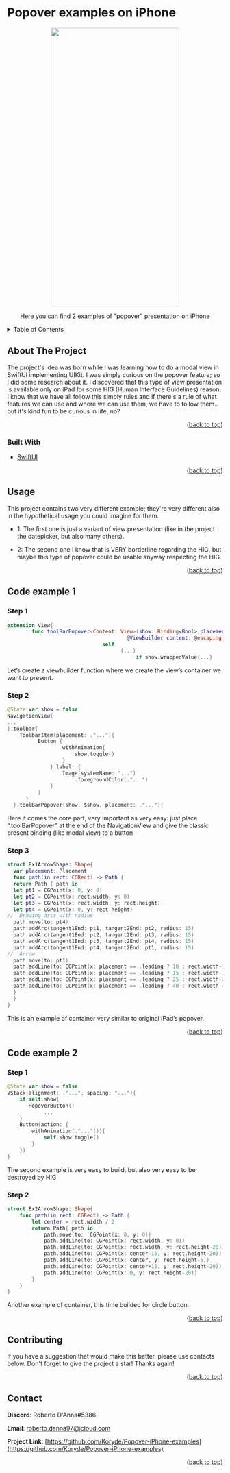 <div id="top"></div>

# Popover examples on iPhone

  <p align="center">
  </p>
</div>

<p align="center">
<img width="300" height="650" src ="https://user-images.githubusercontent.com/94546744/161548450-f126b087-b8e7-4c0e-92dc-9266742595bc.gif">
</p>
<p align="center">
	Here you can find 2 examples of "popover" presentation on iPhone
</p>
<details>
  <summary>Table of Contents</summary>
  <ol>
    <li>
      <a href="#about-the-project">About The Project</a>
      <ul>
        <li><a href="#built-with">Built With</a></li>
      </ul>
    </li>
    <li><a href="#usage">Usage</a></li>
    <li>
      <a href="#code-example-1">Code example n°1</a>
      <ul>
        <li><a href="#step-1">Step 1</a></li>
        <li><a href="#step-2">Step 2</a></li>
        <li><a href="#step-3">Step 3</a></li>
      </ul>
    </li>
    <li>
      <a href="#code-example-2">Code example n°2</a>
      <ul>
        <li><a href="#step-1">Step 1</a></li>
        <li><a href="#step-2">Step 2</a></li>
      </ul>
    </li>
    <li><a href="#contributing">Contributing</a></li>
    <li><a href="#contact">Contact</a></li>
  </ol>
</details>


## About The Project

The project's idea was born while I was learning how to do a modal view in SwiftUI implementing UIKit. I was simply curious on the popover feature; so I did some research about it.
I discovered that this type of view presentation is available only on iPad for some HIG (Human Interface Guidelines) reason.
I know that we have all follow this simply rules and if there's a rule of what features we can use and where we can use them, we have to follow them.. but it's kind fun to be curious in life, no?


<p align="right">(<a href="#top">back to top</a>)</p>


### Built With

* [SwiftUI](https://developer.apple.com/xcode/swiftui/)

<p align="right">(<a href="#top">back to top</a>)</p>


## Usage

This project contains two very different example; they're very different also in the hypothetical usage you could imagine for them.

* 1: The first one is just a variant of view presentation (like in the project the datepicker, but also many others).

* 2: The second one I know that is VERY borderline regarding the HIG, but maybe this type of popover could be usable anyway respecting the HIG.

<p align="right">(<a href="#top">back to top</a>)</p>


## Code example 1

### Step 1

```Swift
extension View{
		func toolBarPopover<Content: View>(show: Binding<Bool>,placement: Placement = .leading,
                                       @ViewBuilder content: @escaping ()->Content)->some View{
                               self
                                     (...)
                                          if show.wrappedValue{...}
```
Let’s create a viewbuilder function where we create the view’s container we want to present.

### Step 2

```Swift
@State var show = false
NavigationView{
...
}.toolbar{
    ToolbarItem(placement: ."..."){
          Button {
                  withAnimation{
                      show.toggle()
                  }
              } label: {
                  Image(systemName: "...")
                      .foregroundColor(."...")
              }
          }
      }
  }.toolBarPopover(show: $show, placement: ."..."){
```
Here it comes the core part, very important as very easy: just place “.toolBarPopover” at the end of the NavigationView and give the classic present binding (like modal view) to a button

### Step 3

```Swift
struct Ex1ArrowShape: Shape{
  var placement: Placement
  func path(in rect: CGRect) -> Path {
  return Path { path in
  let pt1 = CGPoint(x: 0, y: 0)
  let pt2 = CGPoint(x: rect.width, y: 0)
  let pt3 = CGPoint(x: rect.width, y: rect.height)
  let pt4 = CGPoint(x: 0, y: rect.height)
//  Drawing arcs with radius
  path.move(to: pt4)
  path.addArc(tangent1End: pt1, tangent2End: pt2, radius: 15)
  path.addArc(tangent1End: pt2, tangent2End: pt3, radius: 15)
  path.addArc(tangent1End: pt3, tangent2End: pt4, radius: 15)
  path.addArc(tangent1End: pt4, tangent2End: pt1, radius: 15)
//  Arrow
  path.move(to: pt1)
  path.addLine(to: CGPoint(x: placement == .leading ? 10 : rect.width-10, y: 0))
  path.addLine(to: CGPoint(x: placement == .leading ? 15 : rect.width-15, y: 0))
  path.addLine(to: CGPoint(x: placement == .leading ? 25 : rect.width-25, y: -15))
  path.addLine(to: CGPoint(x: placement == .leading ? 40 : rect.width-40, y: 0))
  }
  }
}
```
This is an example of container very similar to original iPad’s popover.

<p align="right">(<a href="#top">back to top</a>)</p>

## Code example 2

### Step 1

```Swift
@State var show = false
VStack(alignment: ."...", spacing: "..."){
	if self.show{
	   PopoverButton()
	        ...
	}
	Button(action: {
	    withAnimation(."..."()){
	        self.show.toggle()
	    }  
	})
}
```
The second example is very easy to build, but also very easy to be destroyed by HIG


### Step 2

```Swift
struct Ex2ArrowShape: Shape{
    func path(in rect: CGRect) -> Path {
        let center = rect.width / 2
        return Path{ path in
            path.move(to:  CGPoint(x: 0, y: 0))
            path.addLine(to: CGPoint(x: rect.width, y: 0))
            path.addLine(to: CGPoint(x: rect.width, y: rect.height-20))
            path.addLine(to: CGPoint(x: center-15, y: rect.height-20))
            path.addLine(to: CGPoint(x: center, y: rect.height-5))
            path.addLine(to: CGPoint(x: center+15, y: rect.height-20))
            path.addLine(to: CGPoint(x: 0, y: rect.height-20))
        }
    }
}
```
Another example of container, this time builded for circle button.

<p align="right">(<a href="#top">back to top</a>)</p>


## Contributing

If you have a suggestion that would make this better, please use contacts below.
Don't forget to give the project a star! Thanks again!

<p align="right">(<a href="#top">back to top</a>)</p>


## Contact

**Discord**:  Roberto D'Anna#5386

**Email**: [roberto.danna97@icloud.com](mailto:roberto.danna97@icloud.com)

**Project Link**: [https://github.com/Koryde/Popover-iPhone-examples](https://github.com/Koryde/Popover-iPhone-examples)

<p align="right">(<a href="#top">back to top</a>)</p>
